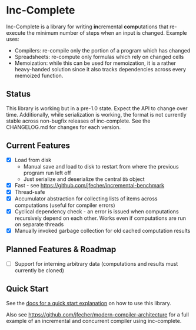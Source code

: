 # Inc-Complete

Inc-Complete is a library for writing **in**cremental **comp**utations that re-execute the minimum
number of steps when an input is changed. Example uses:

- Compilers: re-compile only the portion of a program which has changed
- Spreadsheets: re-compute only formulas which rely on changed cells
- Memoization: while this can be used for memoization, it is a rather heavy-handed solution since it also tracks dependencies across every memoized function.

## Status

This library is working but in a pre-1.0 state. Expect the API to change over time.
Additionally, while serialization is working, the format is not currently stable across non-bugfix releases of inc-complete.
See the CHANGELOG.md for changes for each version.

## Current Features

- [x] Load from disk
  - Manual save and load to disk to restart from where the previous program run left off
  - Just serialize and deserialize the central `Db` object
- [x] Fast - see https://github.com/jfecher/incremental-benchmark
- [x] Thread-safe
- [x] Accumulator abstraction for collecting lists of items across computations (useful for compiler errors)
- [x] Cyclical dependency check - an error is issued when computations recursively depend on each other. Works even if computations are run on separate threads
- [x] Manually invoked garbage collection for old cached computation results

## Planned Features & Roadmap

- [ ] Support for interning arbitrary data (computations and results must currently be cloned)

## Quick Start

See the [docs for a quick start explanation](https://docs.rs/inc-complete/latest/inc_complete/) on how to use this library.

Also see https://github.com/jfecher/modern-compiler-architecture for a full example of an incremental and concurrent compiler using inc-complete.
